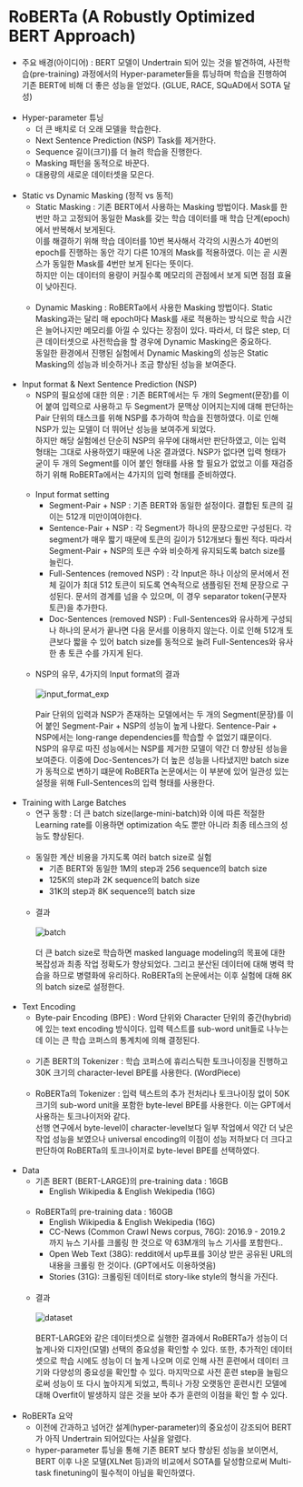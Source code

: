 # RoBERTa (A Robustly Optimized BERT Approach)

- 주요 배경(아이디어) : BERT 모델이 Undertrain 되어 있는 것을 발견하여, 사전학습(pre-training) 과정에서의 Hyper-parameter들을 튜닝하며 학습을 진행하여 기존 BERT에 비해 더 좋은 성능을 얻었다. (GLUE, RACE, SQuAD에서 SOTA 달성)
<br><br>
- Hyper-parameter 튜닝
  - 더 큰 배치로 더 오래 모델을 학습한다.
  - Next Sentence Prediction (NSP) Task를 제거한다.
  - Sequence 길이(크기)를 더 늘려 학습을 진행한다.
  - Masking 패턴을 동적으로 바꾼다.
  - 대용량의 새로운 데이터셋을 모은다.
<br><br>
- Static vs Dynamic Masking (정적 vs 동적)
  - Static Masking : 기존 BERT에서 사용하는 Masking 방법이다. Mask를 한번만 하고 고정되어 동일한 Mask를 갖는 학습 데이터를 매 학습 단계(epoch)에서 반복해서 보게된다. <br>
  이를 해결하기 위해 학습 데이터를 10번 복사해서 각각의 시퀀스가 40번의 epoch를 진행하는 동안 각기 다른 10개의 Mask를 적용하였다. 이는 곧 시퀀스가 동일한 Mask를 4번만 보게 된다는 뜻이다. <br>
  하지만 이는 데이터의 용량이 커질수록 메모리의 관점에서 보게 되면 점점 효율이 낮아진다. 
  <br><br>
  - Dynamic Masking : RoBERTa에서 사용한 Masking 방법이다. Static Masking과는 달리 매 epoch마다 Mask를 새로 적용하는 방식으로 학습 시간은 늘어나지만 메모리를 아낄 수 있다는 장점이 있다.
  따라서, 더 많은 step, 더 큰 데이터셋으로 사전학습을 할 경우에 Dynamic Masking은 중요하다. <br>
  동일한 환경에서 진행된 실험에서 Dynamic Masking의 성능은 Static Masking의 성능과 비슷하거나 조금 향상된 성능을 보여준다.
<br><br>
- Input format & Next Sentence Prediction (NSP)
  - NSP의 필요성에 대한 의문 : 기존 BERT에서는 두 개의 Segment(문장)를 이어 붙여 입력으로 사용하고 두 Segment가 문맥상 이어지는지에 대해 판단하는 Pair 단위의 태스크를 위해 NSP를 추가하여 학습을 진행하였다. 이로 인해 NSP가 있는 모델이 더 뛰어난 성능을 보여주게 되었다.<br>
  하지만 해당 실험에선 단순히 NSP의 유무에 대해서만 판단하였고, 이는 입력 형태는 그대로 사용하였기 때문에 나온 결과였다. NSP가 없다면 입력 형태가 굳이 두 개의 Segment를 이어 붙인 형태를 사용 할 필요가 없었고 이를 재검증하기 위해 RoBERTa에서는 4가지의 입력 형태를 준비하였다.
  <br><br>
  - Input format setting
    - Segment-Pair + NSP : 기존 BERT와 동일한 설정이다. 결합된 토큰의 길이는 512개 미만이여야한다.
    - Sentence-Pair + NSP : 각 Segment가 하나의 문장으로만 구성된다. 각 segment가 매우 짧기 때문에 토큰의 길이가 512개보다 훨씬 적다. 따라서 Segment-Pair + NSP의 토큰 수와 비슷하게 유지되도록 batch size를 늘린다.
    - Full-Sentences (removed NSP) : 각 Input은 하나 이상의 문서에서 전체 길이가 최대 512 토큰이 되도록 연속적으로 샘플링된 전체 문장으로 구성된다. 문서의 경계를 넘을 수 있으며, 이 경우 separator token(구분자 토큰)을 추가한다. 
    - Doc-Sentences (removed NSP) : Full-Sentences와 유사하게 구성되나 하나의 문서가 끝나면 다음 문서를 이용하지 않는다. 이로 인해 512개 토큰보다 짧을 수 있어 batch size를 동적으로 늘려 Full-Sentences와 유사한 총 토큰 수를 가지게 된다.
  <br><br>
  - NSP의 유무, 4가지의 Input format의 결과<br><br>
  ![input_format_exp](https://user-images.githubusercontent.com/86700191/177953169-5456cf55-1b21-45f9-b8d1-a0289b0a2ccb.PNG) <br><br>
  Pair 단위의 입력과 NSP가 존재하는 모델에서는 두 개의 Segment(문장)를 이어 붙인 Segment-Pair + NSP의 성능이 높게 나왔다. Sentence-Pair + NSP에서는 long-range dependencies를 학습할 수 없었기 떄문이다. <br>
  NSP의 유무로 따진 성능에서는 NSP를 제거한 모델이 약간 더 향상된 성능을 보여준다. 이중에 Doc-Sentences가 더 높은 성능을 나타냈지만 batch size가 동적으로 변하기 떄문에 RoBERTa 논문에서는 이 부분에 있어 일관성 있는 설정을 위해 Full-Sentences의 입력 형태를 사용한다.
<br><br>
- Training with Large Batches
  - 연구 동향 : 더 큰 batch size(large-mini-batch)와 이에 따른 적절한 Learning rate를 이용하면 optimization 속도 뿐만 아니라 최종 테스크의 성능도 향상된다.
  <br><br>
  - 동일한 계산 비용을 가지도록 여러 batch size로 실험
    - 기존 BERT와 동일한 1M의 step과 256 sequence의 batch size
    - 125K의 step과 2K sequence의 batch size
    - 31K의 step과 8K sequence의 batch size
  <br><br>
  - 결과 <br><br>
  ![batch](https://user-images.githubusercontent.com/86700191/178133936-61e5bc37-6951-44b9-a52e-541261e3876d.PNG) <br><br>
  더 큰 batch size로 학습하면 masked language modeling의 목표에 대한 복잡성과 최종 작업 정확도가 향상되었다. 그리고 분산된 데이터에 대해 병력 학습을 하므로 병렬화에 유리하다. RoBERTa의 논문에서는 이후 실험에 대해 8K의 batch size로 설정한다.
<br><br>
- Text Encoding
  - Byte-pair Encoding (BPE) : Word 단위와 Character 단위의 중간(hybrid)에 있는 text encoding 방식이다. 입력 텍스트를 sub-word unit들로 나누는데 이는 큰 학습 코퍼스의 통계치에 의해 결정된다.
  <br><br>
  - 기존 BERT의 Tokenizer : 학습 코퍼스에 휴리스틱한 토크나이징을 진행하고 30K 크기의 character-level BPE를 사용한다. (WordPiece)
  <br><br>
  - RoBERTa의 Tokenizer : 입력 텍스트의 추가 전처리나 토크나이징 없이 50K 크기의 sub-word unit을 포함한 byte-level BPE를 사용한다. 이는 GPT에서 사용하는 토크나이저와 같다. <br>
  선행 연구에서 byte-level이 character-level보다 일부 작업에서 약간 더 낮은 작업 성능을 보였으나 universal encoding의 이점이 성능 저하보다 더 크다고 판단하여 RoBERTa의 토크나이저로 byte-level BPE를 선택하였다.
<br><br>
- Data
  - 기존 BERT (BERT-LARGE)의 pre-training data : 16GB
    - English Wikipedia & English Wekipedia (16G)
  <br><br>
  - RoBERTa의 pre-training data : 160GB
    - English Wikipedia & English Wekipedia (16G)
    - CC-News (Common Crawl News corpus, 76G): 2016.9 - 2019.2 까지 뉴스 기사를 크롤링 한 것으로 약 63M개의 뉴스 기사를 포함한다.. 
    - Open Web Text (38G): reddit에서 up투표를 3이상 받은 공유된 URL의 내용을 크롤링 한 것이다. (GPT에서도 이용하엿음)
    - Stories (31G): 크롤링된 데이터로 story-like style의 형식을 가진다.
  <br><br>
  - 결과 <br><br>
  ![dataset](https://user-images.githubusercontent.com/86700191/178205392-bbecd178-7d7b-4ac7-a937-c694e5685dd1.PNG) <br><br>
  BERT-LARGE와 같은 데이터셋으로 실행한 결과에서 RoBERTa가 성능이 더 높게나와 디자인(모델) 선택의 중요성을 확인할 수 있다. 또한, 추가적인 데이터셋으로 학습 시에도 성능이 더 높게 나오며 이로 인해 사전 훈련에서 데이터 크기와 다양성의 중요성을 확인할 수 있다.
  마지막으로 사전 훈련 step을 늘림으로써 성능이 또 다시 높아지게 되었고, 특히나 가장 오랫동안 훈련시킨 모델에 대해 Overfit이 발생하지 않은 것을 보아 추가 훈련의 이점을 확인 할 수 있다.
<br><br>
- RoBERTa 요약
  - 이전에 간과하고 넘어간 설계(hyper-parameter)의 중요성이 강조되어 BERT가 아직 Undertrain 되어있다는 사실을 알렸다.
  - hyper-parameter 튜닝을 통해 기존 BERT 보다 향상된 성능을 보이면서, BERT 이후 나온 모델(XLNet 등)과의 비교에서 SOTA를 달성함으로써 Multi-task finetuning이 필수적이 아님을 확인하였다.